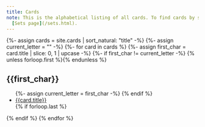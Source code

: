 ```yaml
---
title: Cards
note: This is the alphabetical listing of all cards. To find cards by set, see the
  [Sets page](/sets.html).
---
```

{%- assign cards = site.cards | sort_natural: "title" -%}
{%- assign current_letter = "" -%}
{%- for card in cards %}
{%- assign first_char = card.title | slice: 0, 1 | upcase -%}
{%- if first_char != current_letter -%}
{% unless forloop.first %}</ul>{% endunless %}
<h2 id="{{first_char}}">{{first_char}}</h2>
<ul>
{%- assign current_letter = first_char -%}
{% endif %}
<li><a href="{{card.url}}">{{card.title}}</a></li>
{% if forloop.last %}</ul>{% endif %}
{% endfor %}
